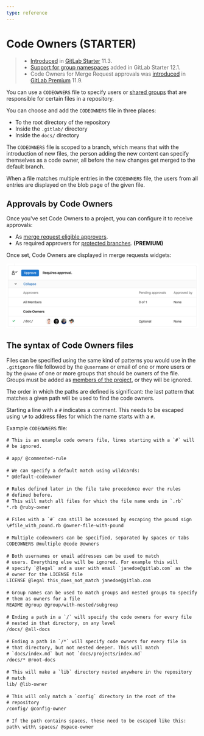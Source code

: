 ```yaml
---
type: reference
---
```


# Code Owners **(STARTER)**

> - [Introduced](https://gitlab.com/gitlab-org/gitlab/merge_requests/6916)
in [GitLab Starter](https://about.gitlab.com/pricing/) 11.3.
> - [Support for group namespaces](https://gitlab.com/gitlab-org/gitlab-foss/issues/53182) added in GitLab Starter 12.1.
> - Code Owners for Merge Request approvals was [introduced](https://gitlab.com/gitlab-org/gitlab/issues/4418) in [GitLab Premium](https://about.gitlab.com/pricing/) 11.9.

You can use a `CODEOWNERS` file to specify users or
[shared groups](members/share_project_with_groups.md)
that are responsible for certain files in a repository.

You can choose and add the `CODEOWNERS` file in three places:

- To the root directory of the repository
- Inside the `.gitlab/` directory
- Inside the `docs/` directory

The `CODEOWNERS` file is scoped to a branch, which means that with the
introduction of new files, the person adding the new content can
specify themselves as a code owner, all before the new changes
get merged to the default branch.

When a file matches multiple entries in the `CODEOWNERS` file,
the users from all entries are displayed on the blob page of
the given file.

## Approvals by Code Owners

Once you've set Code Owners to a project, you can configure it to
receive approvals:

- As [merge request eligible approvers](merge_requests/merge_request_approvals.md#code-owners-as-eligible-approvers).
- As required approvers for [protected branches](protected_branches.md#protected-branches-approval-by-code-owners-premium). **(PREMIUM)**

Once set, Code Owners are displayed in merge requests widgets:

![MR widget - Code Owners](img/code_owners_mr_widget_v12_4.png)

## The syntax of Code Owners files

Files can be specified using the same kind of patterns you would use
in the `.gitignore` file followed by the `@username` or email of one
or more users or by the `@name` of one or more groups that should
be owners of the file. Groups must be added as [members of the project](members/index.md),
or they will be ignored.

The order in which the paths are defined is significant: the last
pattern that matches a given path will be used to find the code
owners.

Starting a line with a `#` indicates a comment. This needs to be
escaped using `\#` to address files for which the name starts with a
`#`.

Example `CODEOWNERS` file:

```
# This is an example code owners file, lines starting with a `#` will
# be ignored.

# app/ @commented-rule

# We can specify a default match using wildcards:
* @default-codeowner

# Rules defined later in the file take precedence over the rules
# defined before.
# This will match all files for which the file name ends in `.rb`
*.rb @ruby-owner

# Files with a `#` can still be accesssed by escaping the pound sign
\#file_with_pound.rb @owner-file-with-pound

# Multiple codeowners can be specified, separated by spaces or tabs
CODEOWNERS @multiple @code @owners

# Both usernames or email addresses can be used to match
# users. Everything else will be ignored. For example this will
# specify `@legal` and a user with email `janedoe@gitlab.com` as the
# owner for the LICENSE file
LICENSE @legal this_does_not_match janedoe@gitlab.com

# Group names can be used to match groups and nested groups to specify
# them as owners for a file
README @group @group/with-nested/subgroup

# Ending a path in a `/` will specify the code owners for every file
# nested in that directory, on any level
/docs/ @all-docs

# Ending a path in `/*` will specify code owners for every file in
# that directory, but not nested deeper. This will match
# `docs/index.md` but not `docs/projects/index.md`
/docs/* @root-docs

# This will make a `lib` directory nested anywhere in the repository
# match
lib/ @lib-owner

# This will only match a `config` directory in the root of the
# repository
/config/ @config-owner

# If the path contains spaces, these need to be escaped like this:
path\ with\ spaces/ @space-owner
```
